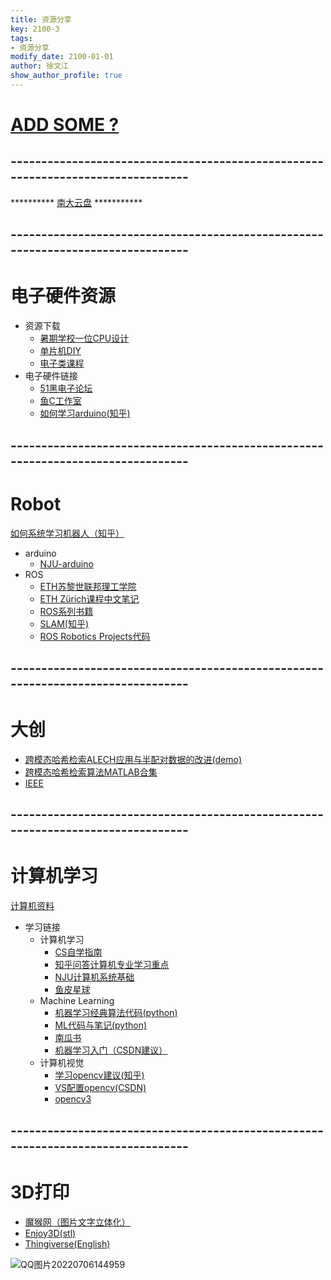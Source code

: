 ```yaml
---
title: 资源分享
key: 2100-3
tags: 
- 资源分享
modify_date: 2100-01-01
author: 徐文江
show_author_profile: true
---
```

<!--more-->     

# [ADD SOME ?](https://github.com/HEA1OR/HEA1OR.github.io/edit/master/_pages/publications.md)
## --------------------------------------------------------------------------------
********** [南大云盘](https://box.nju.edu.cn/) ***********
## --------------------------------------------------------------------------------

# 电子硬件资源
* 资源下载
  * [暑期学校一位CPU设计](https://box.nju.edu.cn/d/25d605a113314c67a203/)
  * [单片机DIY](https://box.nju.edu.cn/d/45e4f24067dc4cdb987d/)
  * [电子类课程](https://box.nju.edu.cn/d/fe42b7d9c2234a9bbccc/)
* 电子硬件链接
  * [51黑电子论坛](http://www.51hei.com/bbs/)
  * [鱼C工作室](https://fishc.com.cn/forum-39-1.html)
  * [如何学习arduino(知乎)](https://www.zhihu.com/question/266384183)

## --------------------------------------------------------------------------------
# Robot

[如何系统学习机器人（知乎）](https://www.zhihu.com/question/22390802)
* arduino
  * [NJU-arduino](https://git.nju.edu.cn/HEA1ER/carduino)
* ROS
  * [ETH苏黎世联邦理工学院](https://blog.csdn.net/zhangrelay/article/details/79463689)
  * [ETH Zürich课程中文笔记](https://blog.csdn.net/zhangrelay/article/details/79230844)
  * [ROS系列书籍](https://blog.csdn.net/qq_42450767/article/details/124156731)
  * [SLAM(知乎)](https://zhuanlan.zhihu.com/p/499864960)
  * [ROS Robotics Projects代码](https://github.com/HEA1OR/ros_robotics_projects)
  
## --------------------------------------------------------------------------------
# 大创

 * [跨模态哈希检索ALECH应用与半配对数据的改进(demo)](https://box.nju.edu.cn/d/68cb2abe223748878f93/)
 * [跨模态哈希检索算法MATLAB合集](https://github.com/BMC-SDNU/Cross-Modal-Hashing-Retrieval)
 * [IEEE](https://ieeexplore.ieee.org/Xplore/home.jsp)

## --------------------------------------------------------------------------------
# 计算机学习

[计算机资料](https://box.nju.edu.cn/d/eb6d53a3339540e7a335/)
* 学习链接
  * 计算机学习
     * [CS自学指南](https://csdiy.wiki/)
     * [知乎问答计算机专业学习重点](https://www.zhihu.com/question/426053091/answer/2027046024)
     * [NJU计算机系统基础](https://nju-projectn.github.io/ics-pa-gitbook/ics2021/)
     * [鱼皮星球](https://yupi.icu/)
  * Machine Learning
     * [机器学习经典算法代码(python)](https://github.com/Mryangkaitong/python-Machine-learning)
     * [ML代码与笔记(python)](https://gitee.com/fakerlove/machine-learning)
     * [南瓜书](https://datawhalechina.github.io/pumpkin-book/#/)
     * [机器学习入门（CSDN建议）](https://blog.csdn.net/lsc989818/article/details/78817348)
  * 计算机视觉
     * [学习opencv建议(知乎)](https://www.zhihu.com/question/26881367)
     * [VS配置opencv(CSDN)](https://blog.csdn.net/qq_41175905/article/details/80560429)
     * [opencv3](https://box.nju.edu.cn/d/1932596ef5f14fbaa9dd/)


## --------------------------------------------------------------------------------
# 3D打印
* [魔猴网（图片文字立体化）](http://www.mohou.com/)
* [Enjoy3D(stl)](https://www.enjoying3d.com/)
* [Thingiverse(English)](https://www.thingiverse.com/)



![QQ图片20220706144959](https://user-images.githubusercontent.com/92584983/177487239-549b3f89-d47b-41fc-a116-fd2d1dc9ce60.jpg)





